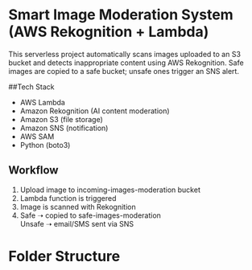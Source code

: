 # Smart Image Moderation System (AWS Rekognition + Lambda)

This serverless project automatically scans images uploaded to an S3 bucket and detects inappropriate content using AWS Rekognition. Safe images are copied to a safe bucket; unsafe ones trigger an SNS alert.

##Tech Stack

- AWS Lambda
- Amazon Rekognition (AI content moderation)
- Amazon S3 (file storage)
- Amazon SNS (notification)
- AWS SAM
- Python (boto3)

## Workflow

1. Upload image to incoming-images-moderation bucket
2. Lambda function is triggered
3. Image is scanned with Rekognition
4. Safe ➝ copied to safe-images-moderation  
   Unsafe ➝ email/SMS sent via SNS

# Folder Structure
